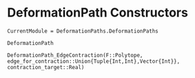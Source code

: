 # DeformationPath Constructors

```@meta
CurrentModule = DeformationPaths.DeformationPaths
```

```@docs
DeformationPath

DeformationPath_EdgeContraction(F::Polytope, edge_for_contraction::Union{Tuple{Int,Int},Vector{Int}}, contraction_target::Real)
```
